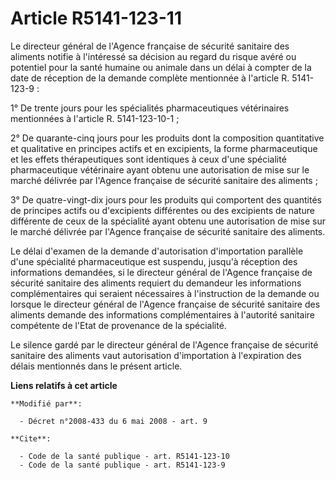 # Article R5141-123-11

Le directeur général de l'Agence française de sécurité sanitaire des aliments notifie à l'intéressé sa décision au regard du
risque avéré ou potentiel pour la santé humaine ou animale dans un délai à compter de la date de réception de la demande
complète mentionnée à l'article R. 5141-123-9 : 

1° De trente jours pour les spécialités pharmaceutiques vétérinaires mentionnées à l'article R. 5141-123-10-1 ; 

2° De quarante-cinq jours pour les produits dont la composition quantitative et qualitative en principes actifs et en
excipients, la forme pharmaceutique et les effets thérapeutiques sont identiques à ceux d'une spécialité pharmaceutique
vétérinaire ayant obtenu une autorisation de mise sur le marché délivrée par l'Agence française de sécurité sanitaire des
aliments ;

3° De quatre-vingt-dix jours pour les produits qui comportent des quantités de principes actifs ou d'excipients différentes
ou des excipients de nature différente de ceux de la spécialité ayant obtenu une autorisation de mise sur le marché délivrée
par l'Agence française de sécurité sanitaire des aliments. 

Le délai d'examen de la demande d'autorisation d'importation parallèle d'une spécialité pharmaceutique est suspendu, jusqu'à
réception des informations demandées, si le directeur général de l'Agence française de sécurité sanitaire des aliments
requiert du demandeur les informations complémentaires qui seraient nécessaires à l'instruction de la demande ou lorsque le
directeur général de l'Agence française de sécurité sanitaire des aliments demande des informations complémentaires à
l'autorité sanitaire compétente de l'Etat de provenance de la spécialité. 

Le silence gardé par le directeur général de l'Agence française de sécurité sanitaire des aliments vaut autorisation
d'importation à l'expiration des délais mentionnés dans le présent article.

**Liens relatifs à cet article**

	**Modifié par**:

	  - Décret n°2008-433 du 6 mai 2008 - art. 9

	**Cite**:

	  - Code de la santé publique - art. R5141-123-10
	  - Code de la santé publique - art. R5141-123-9
